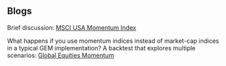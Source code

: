 ## Blogs

Brief discussion: [MSCI USA Momentum Index](https://stockviz.biz/index.php/2019/01/22/msci-usa-momentum-index/)

What happens if you use momentum indices instead of market-cap indices in a typical GEM implementation? A backtest that explores multiple scenarios: [Global Equities Momentum](https://stockviz.biz/2019/01/22/global-equities-momentum/)
